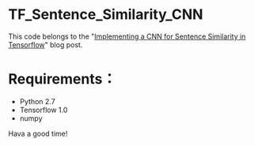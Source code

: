 # TF_Sentence_Similarity_CNN
This code belongs to the "[Implementing a CNN for Sentence Similarity in Tensorflow](http://blog.csdn.net/irving_zhang/article/details/69440789)" blog post.
# Requirements：
 - Python 2.7
 - Tensorflow 1.0
 - numpy
 
 Hava a good time!
